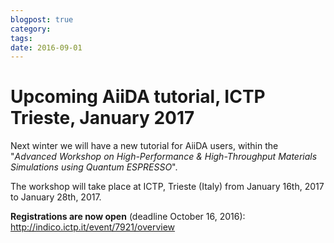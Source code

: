 ```yaml
---
blogpost: true
category:
tags:
date: 2016-09-01
---
```


# Upcoming AiiDA tutorial, ICTP Trieste, January 2017

Next winter we will have a new tutorial for AiiDA users, within the "*Advanced Workshop on High-Performance & High-Throughput Materials Simulations using Quantum ESPRESSO*".

The workshop will take place at ICTP, Trieste (Italy) from January 16th, 2017 to January 28th, 2017.

**Registrations are now open** (deadline October 16, 2016): <http://indico.ictp.it/event/7921/overview>

